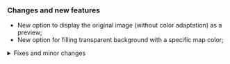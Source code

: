 ### Changes and new features

- New option to display the original image (without color adaptation) as a preview;
- New option for filling transparent background with a specific map color;

<details>
<summary>Fixes and minor changes</summary>

- Staircase algorithms has been rewritten and optimized;
- Added displaying of the color names in the preset editor; 
- Fixed reading air and unexisting blocks from complete_palette.json;
- Fixed mouse scroll behavior in the preset editor above and below the window box;
- Added disabling of some buttons which requires mapart with color adaptation;
- Fixed errors when working with transparent pixels;
- Glass blocks are no longer placed as transparent pixels; 

</details>